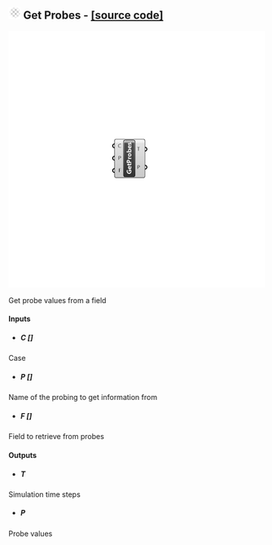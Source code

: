 ## ![](../../images/icons/Get_Probes.png) Get Probes - [[source code]](https://github.com/Eddy3D-Dev/Eddy3D/tree/dev/Get%20Probes.cs)

![](../../images/components/Get_Probes.png)

Get probe values from a field

#### Inputs
* ##### C []
Case
* ##### P []
Name of the probing to get information from
* ##### F []
Field to retrieve from probes

#### Outputs
* ##### T
Simulation time steps
* ##### P
Probe values